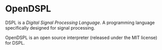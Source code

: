 # OpenDSPL
DSPL is a _Digital Signal Processing Language_. A programming language specifically designed for signal processing.

OpenDSPL is an open source interpreter (released under the MIT license) for DSPL.
